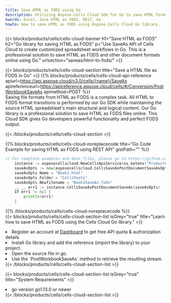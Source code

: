 ```yaml
---
title: Save HTML as FODS using Go 
description: Utilizing Aspose.Cells Cloud SDK for Go to save HTML format file as FODS format file. 
kwords: Excel, Save HTML as FODS, REST, Go
howto: How to save HTML as FODS using Aspose.Cells Cloud Go library.
---
```



{{< blocks/products/cells/cells-cloud-banner h1="Save HTML as FODS" h2="Go library for saving HTML as FODS" p="Use SaveAs API of Cells Cloud to create customized spreadsheet workflows in Go. This is a professional solution to save HTML as FODS and other document formats online using Go." urlsection="saveas/html-to-fods/" >}}

{{< blocks/products/cells/cells-cloud-section  title="Save a HTML file as FODS in Go" >}}
{{% blocks/products/cells/cells-cloud-api-reference  apiurl=https://api.aspose.cloud/v3.0/cells/{name}/SaveAs  apireferenceurl=https://apireference.aspose.cloud/cells/#/Conversion/PostWorkbookSaveAs  apimethod=POST %}}
<br/>
Saving file formats from HTML as FODS is a complex task. All HTML to FODS format transitions is performed by our Go SDK while maintaining the source HTML spreadsheet's main structural and logical content. Our Go library is a professional solution to save HTML as FODS files online. This Cloud SDK gives Go developers powerful functionality and perfect FODS output.

{{< /blocks/products/cells/cells-cloud-section >}}

{{% blocks/products/cells/cells-cloud-noreplacecode title="Go Code Example for saving HTML as FODS using REST API" gistPath="" %}}
  
```go
// For complete examples and data files, please go to https://github.com/aspose-cells-cloud/aspose-cells-cloud-go/
    instance := asposecellscloud.NewCellsApiService(os.Getenv("ProductClientId"), os.Getenv("ProductClientSecret"))
    saveAsOpts := new(asposecellscloud.CellsSaveAsPostDocumentSaveAsOpts)
    saveAsOpts.Name = "Book1.html"
    saveAsOpts.Folder = "CellsTests"
    saveAsOpts.Newfilename = "Book1SaveAs.fods"
    _, _, err1 := instance.CellsSaveAsPostDocumentSaveAs(saveAsOpts)
    if err1 != nil {
	    println(err1)
    }
```
  
{{% /blocks/products/cells/cells-cloud-noreplacecode  %}}
<br/>
{{< blocks/products/cells/cells-cloud-section-list isGrey="true"  title="Learn how to save HTML as FODS using the Cells Cloud Go library." >}}
<li>Register an account at <a href="https://dashboard.aspose.cloud/">Dashboard</a> to get free API quota & authorization details</li>
<li>Install Go library and add the reference (import the library) to your project.</li>
<li>Open the source file in go.</li>
<li>Use the `PostWorkbookSaveAs` method to retrieve the resulting stream.</li>
{{< /blocks/products/cells/cells-cloud-section-list >}}

{{< blocks/products/cells/cells-cloud-section-list isGrey="true"  title="System Requirements" >}}
<li>go version go1.13.0 or newer</li>
{{< /blocks/products/cells/cells-cloud-section-list >}}
